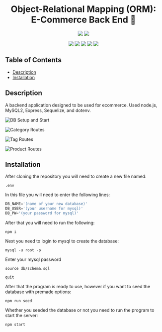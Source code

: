 
<h1 align="center">Object-Relational Mapping (ORM): E-Commerce Back End 👋</h1>
  
<p align="center">
    <img src="https://img.shields.io/github/repo-size/jpd61/e-commerce-backend" />
    <img src="https://img.shields.io/github/languages/top/jpd61/e-commerce-backend"  />
</p>
  
<p align="center">
    <img src="https://img.shields.io/badge/Javascript-yellow" />
    <img src="https://img.shields.io/badge/express-orange" />
    <img src="https://img.shields.io/badge/Sequelize-blue"  />
    <img src="https://img.shields.io/badge/mySQL-blue"  />
    <img src="https://img.shields.io/badge/dotenv-green" />
</p>

## Table of Contents
- [Description](#description)
- [Installation](#installation)


## Description

A backend application designed to be used for ecommerce. Used node.js, MySQL2, Express, Sequelize, and dotenv.
  

![DB Setup and Start](https://drive.google.com/file/d/16RqPMJpsuQjqIZ8CHAG1wMyqW-tkLJK9/view)

![Category Routes]()

![Tag Routes]()

![Product Routes]()
  


## Installation
After cloning the repository you will need to create a new file named:

`.env`

In this file you will need to enter the following lines:

```js script
DB_NAME='(name of your new database)'
DB_USER='(your username for mysql)'
DB_PW='(your password for mysql)'
```

After that you will need to run the following:
  
`npm i`

Next you need to login to mysql to create the database:

`mysql -u root -p`

Enter your mysql password

`source db/schema.sql`

`quit`

After that the program is ready to use, however if you want to seed the database with premade options:

`npm run seed`

Whether you seeded the database or not you need to run the program to start the server:

`npm start`
